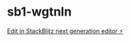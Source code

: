 # sb1-wgtnln

[Edit in StackBlitz next generation editor ⚡️](https://stackblitz.com/~/github.com/Makdhan/sb1-wgtnln)